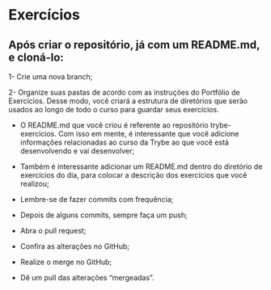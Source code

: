 # Exercícios
## Após criar o repositório, já com um README.md, e cloná-lo:

1- Crie uma nova branch;

2- Organize suas pastas de acordo com as instruções do Portfólio de Exercícios. Desse modo, você criará a estrutura de diretórios que serão usados ao longo de todo o curso para guardar seus exercícios.

* O README.md que você criou é referente ao repositório trybe-exercicios. Com isso em mente, é interessante que você adicione informações relacionadas ao curso da Trybe ao que você está desenvolvendo e vai desenvolver;

* Também é interessante adicionar um README.md dentro do diretório de exercícios do dia, para colocar a descrição dos exercícios que você realizou;

* Lembre-se de fazer commits com frequência;

* Depois de alguns commits, sempre faça um push;

* Abra o pull request;

* Confira as alterações no GitHub;

* Realize o merge no GitHub;

* Dê um pull das alterações “mergeadas”.